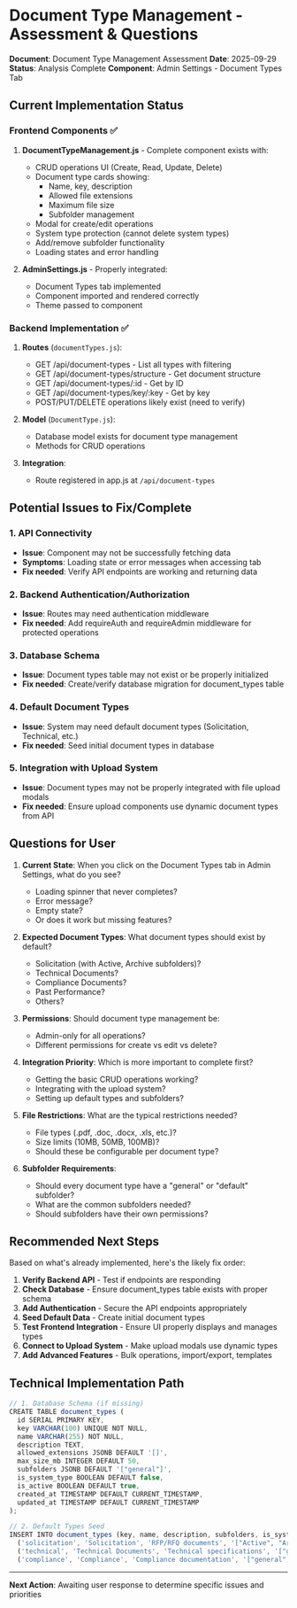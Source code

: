# Document Type Management - Assessment & Questions

**Document**: Document Type Management Assessment
**Date**: 2025-09-29
**Status**: Analysis Complete
**Component**: Admin Settings - Document Types Tab

## Current Implementation Status

### Frontend Components ✅
1. **DocumentTypeManagement.js** - Complete component exists with:
   - CRUD operations UI (Create, Read, Update, Delete)
   - Document type cards showing:
     - Name, key, description
     - Allowed file extensions
     - Maximum file size
     - Subfolder management
   - Modal for create/edit operations
   - System type protection (cannot delete system types)
   - Add/remove subfolder functionality
   - Loading states and error handling

2. **AdminSettings.js** - Properly integrated:
   - Document Types tab implemented
   - Component imported and rendered correctly
   - Theme passed to component

### Backend Implementation ✅
1. **Routes** (`documentTypes.js`):
   - GET /api/document-types - List all types with filtering
   - GET /api/document-types/structure - Get document structure
   - GET /api/document-types/:id - Get by ID
   - GET /api/document-types/key/:key - Get by key
   - POST/PUT/DELETE operations likely exist (need to verify)

2. **Model** (`DocumentType.js`):
   - Database model exists for document type management
   - Methods for CRUD operations

3. **Integration**:
   - Route registered in app.js at `/api/document-types`

## Potential Issues to Fix/Complete

### 1. API Connectivity
- **Issue**: Component may not be successfully fetching data
- **Symptoms**: Loading state or error messages when accessing tab
- **Fix needed**: Verify API endpoints are working and returning data

### 2. Backend Authentication/Authorization
- **Issue**: Routes may need authentication middleware
- **Fix needed**: Add requireAuth and requireAdmin middleware for protected operations

### 3. Database Schema
- **Issue**: Document types table may not exist or be properly initialized
- **Fix needed**: Create/verify database migration for document_types table

### 4. Default Document Types
- **Issue**: System may need default document types (Solicitation, Technical, etc.)
- **Fix needed**: Seed initial document types in database

### 5. Integration with Upload System
- **Issue**: Document types may not be properly integrated with file upload modals
- **Fix needed**: Ensure upload components use dynamic document types from API

## Questions for User

1. **Current State**: When you click on the Document Types tab in Admin Settings, what do you see?
   - Loading spinner that never completes?
   - Error message?
   - Empty state?
   - Or does it work but missing features?

2. **Expected Document Types**: What document types should exist by default?
   - Solicitation (with Active, Archive subfolders)?
   - Technical Documents?
   - Compliance Documents?
   - Past Performance?
   - Others?

3. **Permissions**: Should document type management be:
   - Admin-only for all operations?
   - Different permissions for create vs edit vs delete?

4. **Integration Priority**: Which is more important to complete first?
   - Getting the basic CRUD operations working?
   - Integrating with the upload system?
   - Setting up default types and subfolders?

5. **File Restrictions**: What are the typical restrictions needed?
   - File types (.pdf, .doc, .docx, .xls, etc.)?
   - Size limits (10MB, 50MB, 100MB)?
   - Should these be configurable per document type?

6. **Subfolder Requirements**:
   - Should every document type have a "general" or "default" subfolder?
   - What are the common subfolders needed?
   - Should subfolders have their own permissions?

## Recommended Next Steps

Based on what's already implemented, here's the likely fix order:

1. **Verify Backend API** - Test if endpoints are responding
2. **Check Database** - Ensure document_types table exists with proper schema
3. **Add Authentication** - Secure the API endpoints appropriately
4. **Seed Default Data** - Create initial document types
5. **Test Frontend Integration** - Ensure UI properly displays and manages types
6. **Connect to Upload System** - Make upload modals use dynamic types
7. **Add Advanced Features** - Bulk operations, import/export, templates

## Technical Implementation Path

```javascript
// 1. Database Schema (if missing)
CREATE TABLE document_types (
  id SERIAL PRIMARY KEY,
  key VARCHAR(100) UNIQUE NOT NULL,
  name VARCHAR(255) NOT NULL,
  description TEXT,
  allowed_extensions JSONB DEFAULT '[]',
  max_size_mb INTEGER DEFAULT 50,
  subfolders JSONB DEFAULT '["general"]',
  is_system_type BOOLEAN DEFAULT false,
  is_active BOOLEAN DEFAULT true,
  created_at TIMESTAMP DEFAULT CURRENT_TIMESTAMP,
  updated_at TIMESTAMP DEFAULT CURRENT_TIMESTAMP
);

// 2. Default Types Seed
INSERT INTO document_types (key, name, description, subfolders, is_system_type) VALUES
  ('solicitation', 'Solicitation', 'RFP/RFQ documents', '["Active", "Archive"]', true),
  ('technical', 'Technical Documents', 'Technical specifications', '["general", "drafts"]', true),
  ('compliance', 'Compliance', 'Compliance documentation', '["general", "certifications"]', true);
```

---

**Next Action**: Awaiting user response to determine specific issues and priorities